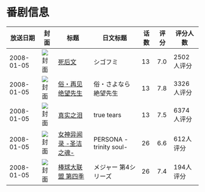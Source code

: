 # 番剧信息

|放送日期|封面|标题|日文标题|话数|评分|评分人数|
|---|---|---|---|---|---|---|
|2008-01-05|![封面](https://lain.bgm.tv/pic/cover/c/e3/79/281_jP4z4.jpg)|[死后文](https://bangumi.tv/subject/281)|シゴフミ|13|7.0|2502人评分|
|2008-01-05|![封面](https://lain.bgm.tv/pic/cover/c/94/f6/300_LIiA3.jpg)|[俗・再见绝望先生](https://bangumi.tv/subject/300)|俗・さよなら絶望先生|13|7.8|3326人评分|
|2008-01-05|![封面](https://lain.bgm.tv/pic/cover/c/ed/de/309_Laarr.jpg)|[真实之泪](https://bangumi.tv/subject/309)|true tears|13|7.5|6374人评分|
|2008-01-05|![封面](https://lain.bgm.tv/pic/cover/c/b7/ee/771_K344u.jpg)|[女神异闻录 -圣洁之魂-](https://bangumi.tv/subject/771)|PERSONA -trinity soul-|26|6.6|612人评分|
|2008-01-05|![封面](https://lain.bgm.tv/pic/cover/c/48/8c/2888_xD64P.jpg)|[棒球大联盟 第四季](https://bangumi.tv/subject/2888)|メジャー 第4シリーズ|26|7.4|194人评分|
